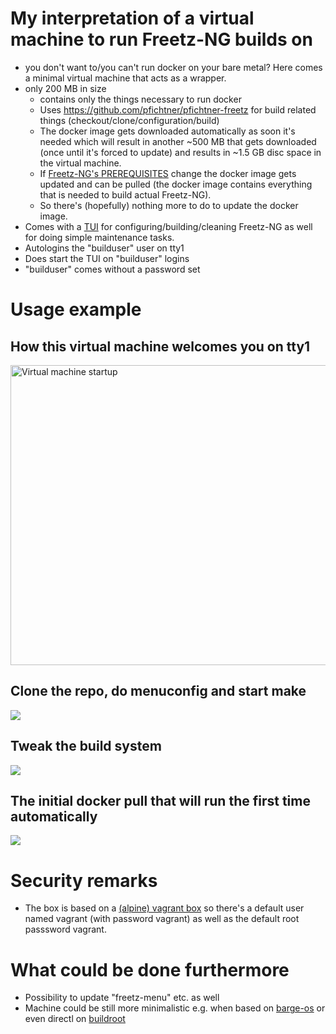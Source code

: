 # My interpretation of a virtual machine to run Freetz-NG builds on

- you don't want to/you can't run docker on your bare metal? Here comes a minimal virtual machine that acts as a wrapper. 
- only 200 MB in size
  - contains only the things necessary to run docker
  - Uses https://github.com/pfichtner/pfichtner-freetz for build related things (checkout/clone/configuration/build)
  - The docker image gets downloaded automatically as soon it's needed which will result in another ~500 MB that gets downloaded (once until it's forced to update) and results in ~1.5 GB disc space in the virtual machine. 
  - If [Freetz-NG's PREREQUISITES](https://github.com/Freetz-NG/freetz-ng/blob/master/docs/PREREQUISITES.md) change the docker image gets updated and can be pulled (the docker image contains everything that is needed to build actual Freetz-NG). 
  - So there's (hopefully) nothing more to do to update the docker image. 
- Comes with a [TUI](https://en.wikipedia.org/wiki/Text-based_user_interface) for configuring/building/cleaning Freetz-NG as well for doing simple maintenance tasks. 
- Autologins the "builduser" user on tty1
- Does start the TUI on "builduser" logins
- "builduser" comes without a password set

# Usage example

## How this virtual machine welcomes you on tty1
<img alt="Virtual machine startup" src="http://pfichtner.github.io/pfichtner-freetz-vagrantbox-asciinema/pfichtner-freetzg-buildsystem-screen0.gif" width="640" height="480"/>

## Clone the repo, do menuconfig and start make
<a href="http://pfichtner.github.io/pfichtner-freetz-vagrantbox-asciinema/initial-clone-menuconfig-start-build.html"><img src="http://pfichtner.github.io/pfichtner-freetz-vagrantbox-asciinema/initial-clone-menuconfig-start-build.png" /></a>

## Tweak the build system
<a href="http://pfichtner.github.io/pfichtner-freetz-vagrantbox-asciinema/tweak-tool.html/"><img src="http://pfichtner.github.io/pfichtner-freetz-vagrantbox-asciinema/tweak-tool.png" /></a>

## The initial docker pull that will run the first time automatically
<a href="http://pfichtner.github.io/pfichtner-freetz-vagrantbox-asciinema/initial-pull.html/"><img src="http://pfichtner.github.io/pfichtner-freetz-vagrantbox-asciinema/initial-pull.png" /></a>

# Security remarks
- The box is based on a [(alpine) vagrant box](https://app.vagrantup.com/generic/boxes/alpine38) so there's a default user named vagrant (with password vagrant) as well as the default root passsword vagrant. 

# What could be done furthermore
- Possibility to update "freetz-menu" etc. as well
- Machine could be still more minimalistic e.g. when based on [barge-os](https://github.com/bargees/barge-os) or even directl on [buildroot](https://buildroot.org/)
